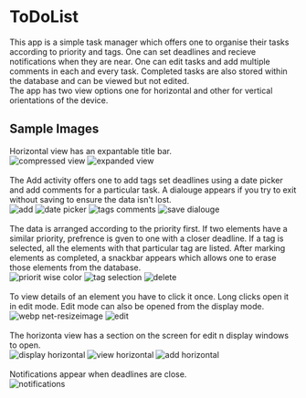 # ToDoList
This app is a simple task manager which offers one to organise their tasks according to priority and tags.
One can set deadlines and recieve notifications when they are near. 
One can edit tasks and add multiple comments in each and every task.
Completed tasks are also stored within the database and can be viewed but not edited.
<br/>
The app has two view options one for horizontal and other for vertical orientations of the device.

## Sample Images
Horizontal view has an expantable title bar.<br/>
![compressed view](https://user-images.githubusercontent.com/36541302/40447908-a067c4d0-5ef1-11e8-82b0-963dbcee08a9.png)
![expanded view](https://user-images.githubusercontent.com/36541302/40447910-a0aa255a-5ef1-11e8-947c-29711b03e46c.png)
<br/><br/>
The Add activity offers one to add tags set deadlines using a date picker and add comments for a particular task. 
A dialouge appears if you try to exit without saving to ensure the data isn't lost.
<br/>
![add](https://user-images.githubusercontent.com/36541302/40448050-fce7336c-5ef1-11e8-8d80-a05e27ad3cc1.png)
![date picker](https://user-images.githubusercontent.com/36541302/40448043-fc5dbd08-5ef1-11e8-8f9f-16b5333959cf.png)
![tags comments](https://user-images.githubusercontent.com/36541302/40448039-fc29f892-5ef1-11e8-86d2-a293848b9969.png)
![save dialouge](https://user-images.githubusercontent.com/36541302/40448038-fbfa4318-5ef1-11e8-91e8-b536ab481a19.png)
<br/><br/>
The data is arranged according to the priority first.
If two elements have a similar priority, prefrence is gven to one with a closer deadline.
If a tag is selected, all the elements with that particular tag are listed.
After marking elements as completed, a snackbar appears which allows one to erase those elements from the database.
<br/>
![priorit wise color](https://user-images.githubusercontent.com/36541302/40448307-ccfae698-5ef2-11e8-8270-6e8319b9b136.png)
![tag selection](https://user-images.githubusercontent.com/36541302/40448317-d3a2864a-5ef2-11e8-9d4b-78167dbdd8f9.png)
![delete](https://user-images.githubusercontent.com/36541302/40448330-d9fddfda-5ef2-11e8-8505-9e69c77745f9.png)
<br/><br/>
To view details of an element you have to click it once.
Long clicks open it in edit mode. 
Edit mode can also be opened from the display mode.
<br/>
![webp net-resizeimage](https://user-images.githubusercontent.com/36541302/40448843-55ee892c-5ef4-11e8-8a37-4221cb7023b4.png)
![edit](https://user-images.githubusercontent.com/36541302/40448584-8e1f6ce0-5ef3-11e8-91d8-56c6befc9da7.png)
<br/><br/>
The horizonta view has a section on the screen for edit n display windows to open.
<br/>
![display horizontal](https://user-images.githubusercontent.com/36541302/40448662-ca929756-5ef3-11e8-9e5f-7bb0068032d5.png)
![view horizontal](https://user-images.githubusercontent.com/36541302/40448667-cf63999c-5ef3-11e8-9dbd-66f6de603460.png)
![add horizontal](https://user-images.githubusercontent.com/36541302/40448671-d2984662-5ef3-11e8-91b1-1ef7b912659a.png)
<br/><br/>
Notifications appear when deadlines are close.
<br/>
![notifications](https://user-images.githubusercontent.com/36541302/40448717-f9feaec6-5ef3-11e8-866b-a385d5e8495a.png)
